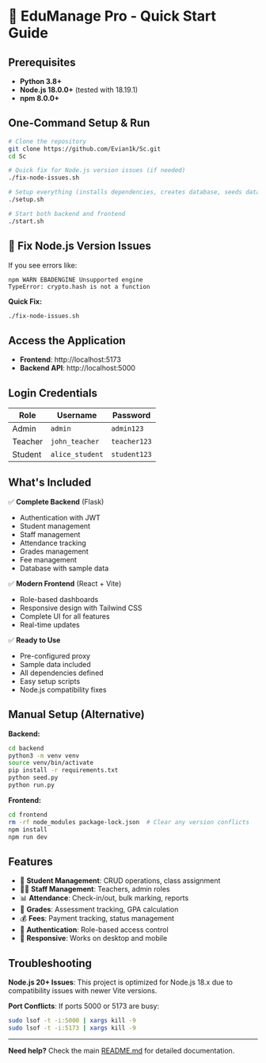 # 🚀 EduManage Pro - Quick Start Guide

## Prerequisites
- **Python 3.8+**
- **Node.js 18.0.0+** (tested with 18.19.1)
- **npm 8.0.0+**

## One-Command Setup & Run

```bash
# Clone the repository
git clone https://github.com/Evian1k/Sc.git
cd Sc

# Quick fix for Node.js version issues (if needed)
./fix-node-issues.sh

# Setup everything (installs dependencies, creates database, seeds data)
./setup.sh

# Start both backend and frontend
./start.sh
```

## 🚨 Fix Node.js Version Issues

If you see errors like:
```
npm WARN EBADENGINE Unsupported engine
TypeError: crypto.hash is not a function
```

**Quick Fix:**
```bash
./fix-node-issues.sh
```

## Access the Application

- **Frontend**: http://localhost:5173
- **Backend API**: http://localhost:5000

## Login Credentials

| Role | Username | Password |
|------|----------|----------|
| Admin | `admin` | `admin123` |
| Teacher | `john_teacher` | `teacher123` |
| Student | `alice_student` | `student123` |

## What's Included

✅ **Complete Backend** (Flask)
- Authentication with JWT
- Student management
- Staff management  
- Attendance tracking
- Grades management
- Fee management
- Database with sample data

✅ **Modern Frontend** (React + Vite)
- Role-based dashboards
- Responsive design with Tailwind CSS
- Complete UI for all features
- Real-time updates

✅ **Ready to Use**
- Pre-configured proxy
- Sample data included
- All dependencies defined
- Easy setup scripts
- Node.js compatibility fixes

## Manual Setup (Alternative)

**Backend:**
```bash
cd backend
python3 -m venv venv
source venv/bin/activate
pip install -r requirements.txt
python seed.py
python run.py
```

**Frontend:**
```bash
cd frontend
rm -rf node_modules package-lock.json  # Clear any version conflicts
npm install
npm run dev
```

## Features

- 👥 **Student Management**: CRUD operations, class assignment
- 👨‍🏫 **Staff Management**: Teachers, admin roles
- 📊 **Attendance**: Check-in/out, bulk marking, reports
- 📝 **Grades**: Assessment tracking, GPA calculation
- 💰 **Fees**: Payment tracking, status management
- 🔐 **Authentication**: Role-based access control
- 📱 **Responsive**: Works on desktop and mobile

## Troubleshooting

**Node.js 20+ Issues**: This project is optimized for Node.js 18.x due to compatibility issues with newer Vite versions.

**Port Conflicts**: If ports 5000 or 5173 are busy:
```bash
sudo lsof -t -i:5000 | xargs kill -9
sudo lsof -t -i:5173 | xargs kill -9
```

---

**Need help?** Check the main [README.md](README.md) for detailed documentation.